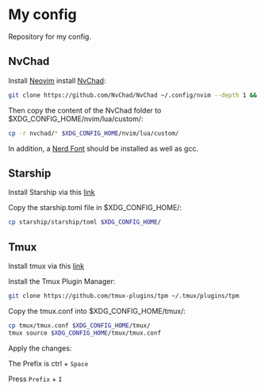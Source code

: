 # My config

Repository for my config.

## NvChad

Install [Neovim](https://neovim.io/) install [NvChad](https://nvchad.com/docs/quickstart/install):

```bash
git clone https://github.com/NvChad/NvChad ~/.config/nvim --depth 1 && nvim
```

Then copy the content of the NvChad folder to $XDG_CONFIG_HOME/nvim/lua/custom/:

```bash
cp -r nvchad/* $XDG_CONFIG_HOME/nvim/lua/custom/
```

In addition, a [Nerd Font](https://www.nerdfonts.com/) should be installed as well as gcc.

## Starship

Install Starship via this [link](https://starship.rs/guide/#%F0%9F%9A%80-installation)

Copy the starship.toml file in $XDG_CONFIG_HOME/:

```bash
cp starship/starship/toml $XDG_CONFIG_HOME/
```

## Tmux

Install tmux via this [link](https://github.com/tmux/tmux/wiki/Installing)

Install the Tmux Plugin Manager:
```bash
git clone https://github.com/tmux-plugins/tpm ~/.tmux/plugins/tpm
```

Copy the tmux.conf into $XDG_CONFIG_HOME/tmux/:
```bash
cp tmux/tmux.conf $XDG_CONFIG_HOME/tmux/
tmux source $XDG_CONFIG_HOME/tmux/tmux.conf

```

Apply the changes:

The Prefix is <kdb>ctrl<kdb> + `Space`

Press `Prefix` + `I`


